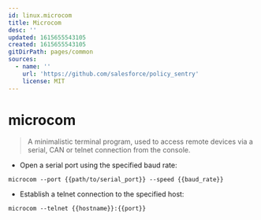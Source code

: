 ```yaml
---
id: linux.microcom
title: Microcom
desc: ''
updated: 1615655543105
created: 1615655543105
gitDirPath: pages/common
sources:
  - name: ''
    url: 'https://github.com/salesforce/policy_sentry'
    license: MIT
---
```

# microcom

> A minimalistic terminal program, used to access remote devices via a serial, CAN or telnet connection from the console.

- Open a serial port using the specified baud rate:

`microcom --port {{path/to/serial_port}} --speed {{baud_rate}}`

- Establish a telnet connection to the specified host:

`microcom --telnet {{hostname}}:{{port}}`

